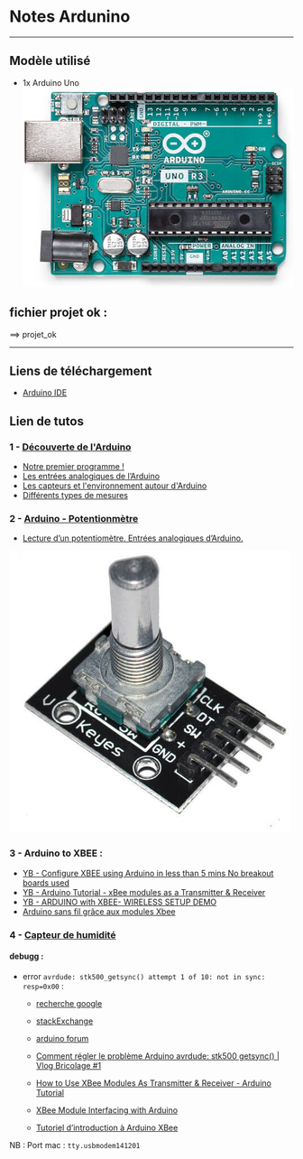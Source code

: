 # Notes Ardunino

---

## Modèle utilisé

- 1x Arduino Uno
![image](_readme_img/001.jpg)

## fichier projet ok :
==> projet_ok

---

## Liens de téléchargement

- [Arduino IDE](https://www.arduino.cc/en/Guide)

## Lien de tutos

### 1 - [Découverte de l'Arduino](https://zestedesavoir.com/tutoriels/686/arduino-premiers-pas-en-informatique-embarquee/742_decouverte-de-larduino/3417_le-materiel/)

- [Notre premier programme !](https://zestedesavoir.com/tutoriels/686/arduino-premiers-pas-en-informatique-embarquee/743_gestion-des-entrees-sorties/3420_notre-premier-programme/)
- [Les entrées analogiques de l’Arduino](https://zestedesavoir.com/tutoriels/686/arduino-premiers-pas-en-informatique-embarquee/745_les-grandeurs-analogiques/3430_les-entrees-analogiques-de-larduino/#3-10726_lecture-analogique-on-y-vient)
- [Les capteurs et l'environnement autour d'Arduino](https://zestedesavoir.com/tutoriels/686/arduino-premiers-pas-en-informatique-embarquee/746_les-capteurs-et-lenvironnement-autour-darduino/)
- [Différents types de mesures](https://zestedesavoir.com/tutoriels/686/arduino-premiers-pas-en-informatique-embarquee/746_les-capteurs-et-lenvironnement-autour-darduino/3435_differents-types-de-mesures/)

### 2 - [Arduino - Potentionmètre](https://www.aranacorp.com/fr/utilisation-dun-encodeur-rotatif-avec-arduino/)

- [Lecture d’un potentiomètre. Entrées analogiques d’Arduino.](https://ledisrupteurdimensionnel.com/arduino/lecture-potentiometre-entrees-analogiques-arduino/)

![005_potentionmetre](_readme_img/005_potentionmetre.jpg)

### 3 - Arduino to XBEE : 

- [YB - Configure XBEE using Arduino in less than 5 mins No breakout boards used](https://www.youtube.com/watch?v=wtal7SWZek0)
- [YB - Arduino Tutorial - xBee modules as a Transmitter & Receiver](https://www.youtube.com/watch?v=Oslru54rA50)
- [YB - ARDUINO with XBEE- WIRELESS SETUP DEMO](https://www.youtube.com/watch?v=S0WTsiocpIs)
- [Arduino sans fil grâce aux modules Xbee](https://www.redohm.fr/2015/03/communication-xbee/)

### 4 - [Capteur de humidité](https://tutoduino.fr/debuter/capteur-temperature/)

#### debugg :

- error `avrdude: stk500_getsync() attempt 1 of 10: not in sync: resp=0x00` :
    - [recherche google](https://www.google.com/search?q=vrdude%3A+stk500_getsync()+attempt+1+of+10%3A+not+in+sync%3A+resp%3D0x00&rlz=1C5CHFA_enFR899FR899&oq=vrdude%3A+stk500_getsync()+attempt+1+of+10%3A+not+in+sync%3A+resp%3D0x00&aqs=chrome..69i57j69i58.98j0j7&sourceid=chrome&ie=UTF-8)
    - [stackExchange](https://arduino.stackexchange.com/questions/17/avrdude-stk500-getsync-not-in-sync-resp-0x00-aka-some-dude-named-avr-won)
    - [arduino forum](https://forum.arduino.cc/t/resolu-erreur-upload-avrdude-stk500_getsync/478307/2)
    - [Comment régler le problème Arduino avrdude: stk500 getsync() | Vlog Bricolage #1](https://www.youtube.com/watch?v=81K2oaXwu9Y)

    - [How to Use XBee Modules As Transmitter & Receiver - Arduino Tutorial](https://www.instructables.com/How-to-Use-XBee-Modules-As-Transmitter-Receiver-Ar/)
    - [XBee Module Interfacing with Arduino](https://circuitdigest.com/microcontroller-projects/arduino-xbee-module-interfacing-tutorial)

    - [Tutoriel d’introduction à Arduino XBee](https://www.cours-gratuit.com/cours-arduino/tutoriel-d-introduction-a-arduino-xbee)

NB : Port mac : `tty.usbmodem141201`